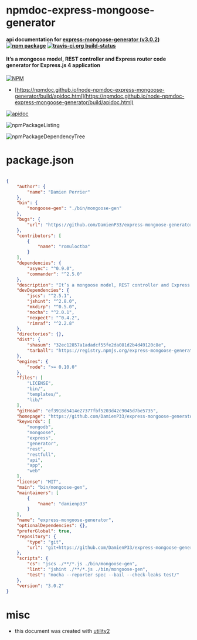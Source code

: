 # npmdoc-express-mongoose-generator

#### api documentation for  [express-mongoose-generator (v3.0.2)](https://github.com/DamienP33/express-mongoose-generator#readme)  [![npm package](https://img.shields.io/npm/v/npmdoc-express-mongoose-generator.svg?style=flat-square)](https://www.npmjs.org/package/npmdoc-express-mongoose-generator) [![travis-ci.org build-status](https://api.travis-ci.org/npmdoc/node-npmdoc-express-mongoose-generator.svg)](https://travis-ci.org/npmdoc/node-npmdoc-express-mongoose-generator)

#### It’s a mongoose model, REST controller and Express router code generator for Express.js 4 application

[![NPM](https://nodei.co/npm/express-mongoose-generator.png?downloads=true&downloadRank=true&stars=true)](https://www.npmjs.com/package/express-mongoose-generator)

- [https://npmdoc.github.io/node-npmdoc-express-mongoose-generator/build/apidoc.html](https://npmdoc.github.io/node-npmdoc-express-mongoose-generator/build/apidoc.html)

[![apidoc](https://npmdoc.github.io/node-npmdoc-express-mongoose-generator/build/screenCapture.buildCi.browser.%252Ftmp%252Fbuild%252Fapidoc.html.png)](https://npmdoc.github.io/node-npmdoc-express-mongoose-generator/build/apidoc.html)

![npmPackageListing](https://npmdoc.github.io/node-npmdoc-express-mongoose-generator/build/screenCapture.npmPackageListing.svg)

![npmPackageDependencyTree](https://npmdoc.github.io/node-npmdoc-express-mongoose-generator/build/screenCapture.npmPackageDependencyTree.svg)



# package.json

```json

{
    "author": {
        "name": "Damien Perrier"
    },
    "bin": {
        "mongoose-gen": "./bin/mongoose-gen"
    },
    "bugs": {
        "url": "https://github.com/DamienP33/express-mongoose-generator/issues"
    },
    "contributors": [
        {
            "name": "romuloctba"
        }
    ],
    "dependencies": {
        "async": "^0.9.0",
        "commander": "^2.5.0"
    },
    "description": "It’s a mongoose model, REST controller and Express router code generator for Express.js 4 application",
    "devDependencies": {
        "jscs": "^2.5.1",
        "jshint": "^2.8.0",
        "mkdirp": "^0.5.0",
        "mocha": "^2.0.1",
        "nexpect": "^0.4.2",
        "rimraf": "^2.2.8"
    },
    "directories": {},
    "dist": {
        "shasum": "32ec12857a1adadcf55fe2da081d2b4d49120c8e",
        "tarball": "https://registry.npmjs.org/express-mongoose-generator/-/express-mongoose-generator-3.0.2.tgz"
    },
    "engines": {
        "node": ">= 0.10.0"
    },
    "files": [
        "LICENSE",
        "bin/",
        "templates/",
        "lib/"
    ],
    "gitHead": "ef3918d5414e27377fbf5203d42c9045d7be5735",
    "homepage": "https://github.com/DamienP33/express-mongoose-generator#readme",
    "keywords": [
        "mongodb",
        "mongoose",
        "express",
        "generator",
        "rest",
        "restfull",
        "api",
        "app",
        "web"
    ],
    "license": "MIT",
    "main": "bin/mongoose-gen",
    "maintainers": [
        {
            "name": "damienp33"
        }
    ],
    "name": "express-mongoose-generator",
    "optionalDependencies": {},
    "preferGlobal": true,
    "repository": {
        "type": "git",
        "url": "git+https://github.com/DamienP33/express-mongoose-generator.git"
    },
    "scripts": {
        "cs": "jscs ./**/*.js ./bin/mongoose-gen",
        "lint": "jshint ./**/*.js ./bin/mongoose-gen",
        "test": "mocha --reporter spec --bail --check-leaks test/"
    },
    "version": "3.0.2"
}
```



# misc
- this document was created with [utility2](https://github.com/kaizhu256/node-utility2)
